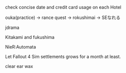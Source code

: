 check concise date and credit card usage on each Hotel

ouka(practice) -> rance quest -> rokushimai -> SEなれる

jdrama

Kitakami and fukushima

NieR:Automata

Let Fallout 4 Sim settlements grows for a month at least.

clear ear wax
